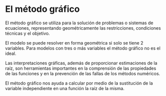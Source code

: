 # El método gráfico 

El método gráfico se utiliza para la solución de problemas o sistemas de ecuaciones, representando geométricamente las restricciones, condiciones técnicas y el objetivo.

El modelo se puede resolver en forma geométrica si solo se tiene 2 variables. Para modelos con tres o más variables el método gráfico no es el ideal. 

Las interpretaciones gráficas, además de proporcionar estimaciones de la raíz, son herramientas importantes en la comprensión de las propiedades de las funciones y en la prevención de las fallas de los métodos numéricos. 

El método gráfico nos ayuda a calcular por medio de la sustitución de la variable independiente en una función la raíz de la misma. 
